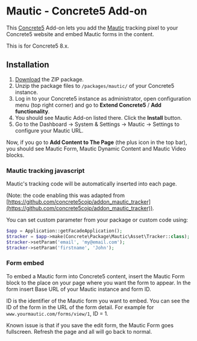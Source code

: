 Mautic - Concrete5 Add-on
====================

This [Concrete5](http://www.concrete5.org/) Add-on lets you add the [Mautic](http://mautic.org) tracking pixel to your Concrete5 website and embed Mautic forms in the content.

This is for Concrete5 8.x. 

## Installation

1. [Download](https://github.com/mautic/mautic-concrete5/archive/master.zip) the ZIP package.
2. Unzip the package files to `/packages/mautic/` of your Concrete5 instance.
3. Log in to your Concrete5 instance as administrator, open configuration menu (top right corner) and go to **Extend Concrete5** / **Add functionality**.
4. You should see Mautic Add-on listed there. Click the **Install** button.
5. Go to the Dashboard -> System & Settings -> Mautic -> Settings to configure your Mautic URL.

Now, if you go to **Add Content to The Page** (the plus icon in the top bar), you should see Mautic Form, Mautic Dynamic Content and Mautic Video blocks.

### Mautic tracking javascript

Mautic's tracking code will be automatically inserted into each page. 
 
(Note: the code enabling this was adapted from [https://github.com/concrete5cojp/addon_mautic_tracker](https://github.com/concrete5cojp/addon_mautic_tracker)).

You can set custom parameter from your package or custom code using:

```php
$app = Application::getFacadeApplication();
$tracker = $app->make(Concrete\Package\Mautic\Asset\Tracker::class);
$tracker->setParam('email', 'my@email.com');
$tracker->setParam('firstname', 'John');
```

### Form embed

To embed a Mautic form into Concrete5 content, insert the Mautic Form block to the place on your page where you want the form to appear. In the form insert Base URL of your Mautic instance and form ID.

ID is the identifier of the Mautic form you want to embed. You can see the ID of the form in the URL of the form detail. For example for ```www.yourmautic.com/forms/view/1```, ID = 1.

Known issue is that if you save the edit form, the Mautic Form goes fullscreen. Refresh the page and all will go back to normal. 
